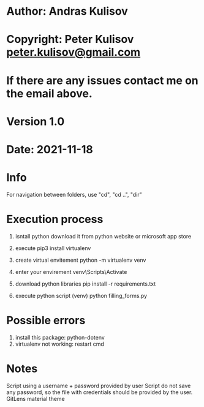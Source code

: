 # Author: Andras Kulisov
# Copyright: Peter Kulisov <peter.kulisov@gmail.com>
# If there are any issues contact me on the email above.
#
# Version 1.0
# Date: 2021-11-18

# Info
For navigation between folders, use "cd", "cd ..", "dir"

# Execution process
1. isntall python
download it from python website or microsoft app store

2. execute
pip3 install virtualenv

3. create virtual envitement
python -m virtualenv venv

4. enter your envirement
venv\Scripts\Activate

5. download python libraries
pip install -r requirements.txt

5. execute python script
(venv)
python filling_forms.py

# Possible errors
1. install this package: python-dotenv
2. virtualenv not working: restart cmd

# Notes
Script using a username + password provided by user
Script do not save any password, so the file with credentials should be provided by the user.
GitLens
material theme
